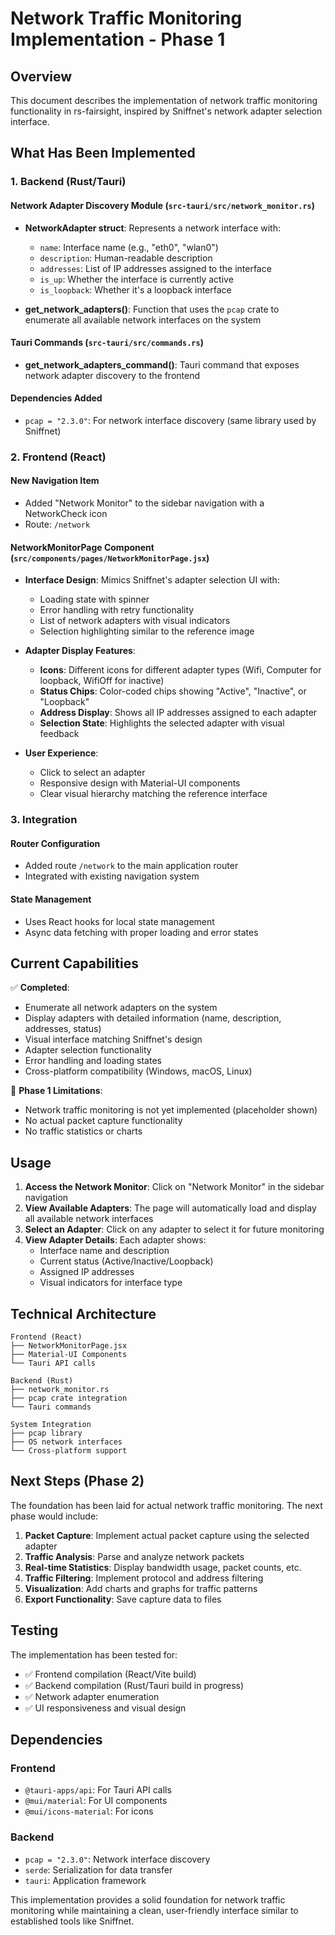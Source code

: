 # Network Traffic Monitoring Implementation - Phase 1

## Overview
This document describes the implementation of network traffic monitoring functionality in rs-fairsight, inspired by Sniffnet's network adapter selection interface.

## What Has Been Implemented

### 1. Backend (Rust/Tauri)

#### Network Adapter Discovery Module (`src-tauri/src/network_monitor.rs`)
- **NetworkAdapter struct**: Represents a network interface with:
  - `name`: Interface name (e.g., "eth0", "wlan0")
  - `description`: Human-readable description
  - `addresses`: List of IP addresses assigned to the interface
  - `is_up`: Whether the interface is currently active
  - `is_loopback`: Whether it's a loopback interface

- **get_network_adapters()**: Function that uses the `pcap` crate to enumerate all available network interfaces on the system

#### Tauri Commands (`src-tauri/src/commands.rs`)
- **get_network_adapters_command()**: Tauri command that exposes network adapter discovery to the frontend

#### Dependencies Added
- `pcap = "2.3.0"`: For network interface discovery (same library used by Sniffnet)

### 2. Frontend (React)

#### New Navigation Item
- Added "Network Monitor" to the sidebar navigation with a NetworkCheck icon
- Route: `/network`

#### NetworkMonitorPage Component (`src/components/pages/NetworkMonitorPage.jsx`)
- **Interface Design**: Mimics Sniffnet's adapter selection UI with:
  - Loading state with spinner
  - Error handling with retry functionality
  - List of network adapters with visual indicators
  - Selection highlighting similar to the reference image

- **Adapter Display Features**:
  - **Icons**: Different icons for different adapter types (Wifi, Computer for loopback, WifiOff for inactive)
  - **Status Chips**: Color-coded chips showing "Active", "Inactive", or "Loopback"
  - **Address Display**: Shows all IP addresses assigned to each adapter
  - **Selection State**: Highlights the selected adapter with visual feedback

- **User Experience**:
  - Click to select an adapter
  - Responsive design with Material-UI components
  - Clear visual hierarchy matching the reference interface

### 3. Integration

#### Router Configuration
- Added route `/network` to the main application router
- Integrated with existing navigation system

#### State Management
- Uses React hooks for local state management
- Async data fetching with proper loading and error states

## Current Capabilities

✅ **Completed**:
- Enumerate all network adapters on the system
- Display adapters with detailed information (name, description, addresses, status)
- Visual interface matching Sniffnet's design
- Adapter selection functionality
- Error handling and loading states
- Cross-platform compatibility (Windows, macOS, Linux)

🔄 **Phase 1 Limitations**:
- Network traffic monitoring is not yet implemented (placeholder shown)
- No actual packet capture functionality
- No traffic statistics or charts

## Usage

1. **Access the Network Monitor**: Click on "Network Monitor" in the sidebar navigation
2. **View Available Adapters**: The page will automatically load and display all available network interfaces
3. **Select an Adapter**: Click on any adapter to select it for future monitoring
4. **View Adapter Details**: Each adapter shows:
   - Interface name and description
   - Current status (Active/Inactive/Loopback)
   - Assigned IP addresses
   - Visual indicators for interface type

## Technical Architecture

```
Frontend (React)
├── NetworkMonitorPage.jsx
├── Material-UI Components
└── Tauri API calls

Backend (Rust)
├── network_monitor.rs
├── pcap crate integration
└── Tauri commands

System Integration
├── pcap library
├── OS network interfaces
└── Cross-platform support
```

## Next Steps (Phase 2)

The foundation has been laid for actual network traffic monitoring. The next phase would include:

1. **Packet Capture**: Implement actual packet capture using the selected adapter
2. **Traffic Analysis**: Parse and analyze network packets
3. **Real-time Statistics**: Display bandwidth usage, packet counts, etc.
4. **Traffic Filtering**: Implement protocol and address filtering
5. **Visualization**: Add charts and graphs for traffic patterns
6. **Export Functionality**: Save capture data to files

## Testing

The implementation has been tested for:
- ✅ Frontend compilation (React/Vite build)
- ✅ Backend compilation (Rust/Tauri build in progress)
- ✅ Network adapter enumeration
- ✅ UI responsiveness and visual design

## Dependencies

### Frontend
- `@tauri-apps/api`: For Tauri API calls
- `@mui/material`: For UI components
- `@mui/icons-material`: For icons

### Backend
- `pcap = "2.3.0"`: Network interface discovery
- `serde`: Serialization for data transfer
- `tauri`: Application framework

This implementation provides a solid foundation for network traffic monitoring while maintaining a clean, user-friendly interface similar to established tools like Sniffnet.
